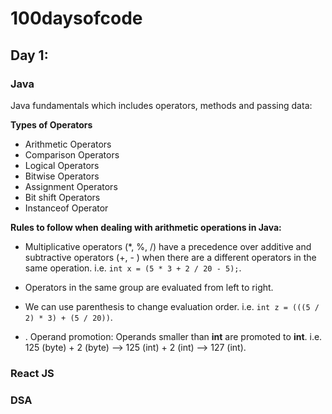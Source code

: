 # 100daysofcode
## Day 1:
### Java
Java fundamentals which includes operators, methods and passing data:

**Types of Operators**

 - Arithmetic Operators
 - Comparison Operators
 - Logical Operators
 - Bitwise Operators
 - Assignment Operators
 - Bit shift Operators
 - Instanceof Operator

**Rules to follow when dealing with arithmetic operations in Java:**

 - Multiplicative operators (*, %, /) have a precedence over additive and subtractive operators (+, - ) when there are a different operators in the same operation. i.e. `int x = (5 * 3 + 2 / 20 - 5);`. 
 - Operators in the same group are evaluated from left to right.
 - We can use parenthesis to change evaluation order. i.e. `int z = (((5 / 2) * 3) + (5 / 20))`.
 

 - . Operand promotion: Operands smaller than **int** are promoted to **int**.               i.e. 125 (byte) + 2 (byte) --> 125 (int) + 2 (int) --> 127 (int).


### React JS


### DSA
